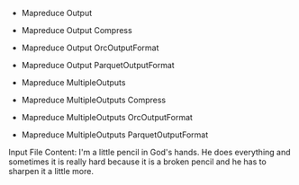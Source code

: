 * Mapreduce Output
* Mapreduce Output Compress
* Mapreduce Output OrcOutputFormat
* Mapreduce Output ParquetOutputFormat

* Mapreduce MultipleOutputs
* Mapreduce MultipleOutputs Compress
* Mapreduce MultipleOutputs OrcOutputFormat
* Mapreduce MultipleOutputs ParquetOutputFormat

Input File Content:
I'm a little pencil in God's hands.  He does everything and sometimes it is really hard because it is a broken pencil and he has to sharpen it a little more.
